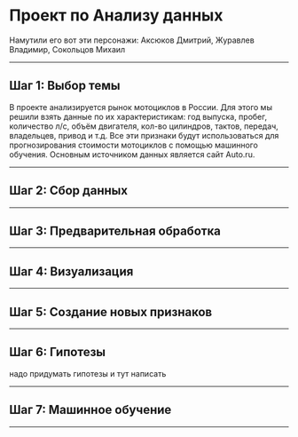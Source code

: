 # Проект по Анализу данных

Намутили его вот эти персонажи: Аксюков Дмитрий, Журавлев Владимир, Сокольцов Михаил

---

## Шаг 1: Выбор темы

В проекте анализируется рынок мотоциклов в России. Для этого мы решили взять данные по их характеристикам: год выпуска, пробег, количество л/c, объём двигателя, кол-во цилиндров, тактов, передач, владельцев, привод и т.д. Все эти признаки будут использоваться для прогнозирования стоимости мотоциклов с помощью машинного обучения. Основным источником данных является сайт Auto.ru. 

---

## Шаг 2: Сбор данных

---

## Шаг 3: Предварительная обработка

---

## Шаг 4: Визуализация

---

## Шаг 5: Создание новых признаков

---

## Шаг 6: Гипотезы

надо придумать гипотезы и тут написать

---

## Шаг 7: Машинное обучение

---

